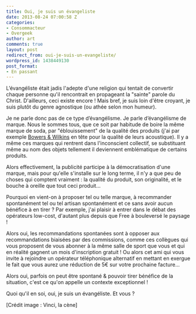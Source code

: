 ```yaml
---
title: Oui, je suis un évangeliste
date: 2013-08-24 07:00:58 Z
categories:
- Consommacteur
- Overgeek
author: art
comments: true
layout: post
redirect_from: oui-je-suis-un-evangeliste/
wordpress_id: 1438449130
post_format:
- En passant
---
```


L’évangéliste était jadis l'adepte d'une religion qui tentait de convertir chaque personne qu'il rencontrait en propageant la "sainte" parole du Christ. D'ailleurs, ceci existe encore ! Mais bref, je suis loin d'être croyant, je suis plutôt du genre agnostique (ou athée selon mon humeur).<!-- more -->

Je ne parle donc pas de ce type d’évangélisme. Je parle d’évangélisme de marque. Nous le sommes tous, que ce soit par habitude de boire la même marque de soda, par "éblouissement" de la qualité des produits (j'ai par exemple [Bowers & Wilkins](https://irz.fr/ecouter-musique) en tête pour la qualité de leurs acoustique). Il y a même ces marques qui rentrent dans l'inconscient collectif, se substituant même au nom des objets tellement il deviennent emblématique de certains produits.

Alors effectivement, la publicité participe à la démocratisation d'une marque, mais pour qu'elle s'installe sur le long terme, il n'y a que peu de choses qui comptent vraiment : la qualité du produit, son originalité, et le bouche à oreille que tout ceci produit...

Pourquoi en vient-on à proposer tel ou telle marque, à recommander spontanément tel ou tel artisan spontanément et ce sans avoir aucun bénéfice à en tirer ? Par exemple, j'ai plaisir à entrer dans le débat des opérateurs low-cost, d'autant plus depuis que Free à bouleversé le paysage !

Alors oui, les recommandations spontanées sont à opposer aux recommandations biaisées par des commissions, comme ces collègues qui vous proposent de vous abonner à la même salle de sport que vous et qui en réalité gagnent un mois d'inscription gratuit ! Ou alors cet ami qui vous invite à rejoindre un opérateur téléphonique alternatif en mettant en exergue le fait que vous aurez une réduction de 5€ sur votre prochaine facture...

Alors oui, parfois on peut être spontané & pouvoir tirer bénéfice de la situation, c'est ce qu'on appelle un contexte exceptionnel !

Quoi qu'il en soi, oui, je suis un évangéliste. Et vous ?



[Crédit image : Vinci, la cène]
